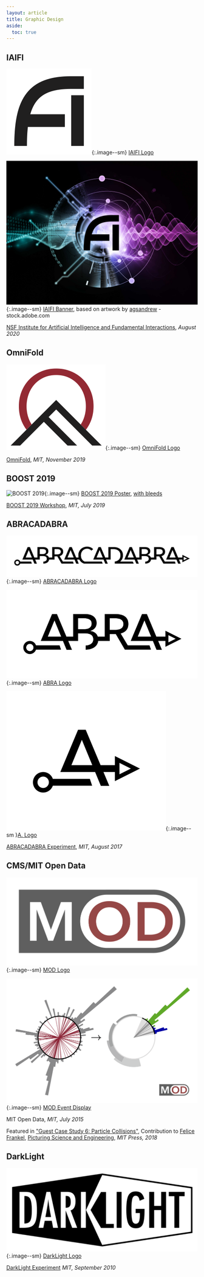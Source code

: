 ```yaml
---
layout: article
title: Graphic Design
aside:
  toc: true
---
```


## IAIFI

![IAIFI Logo](design/jthaler_IAIFI_Logo.png){:.image--sm}  [IAIFI Logo](design/jthaler_IAIFI_Logo.pdf)

![IAIFI Banner](design/jthaler_IAIFI_Banner.jpg){:.image--sm}  [IAIFI Banner](design/jthaler_IAIFI_Banner.jpg), based on artwork by [agsandrew](https://agsandrew.myportfolio.com/) - stock.adobe.com


[NSF Institute for Artificial Intelligence and Fundamental Interactions](http://www.iaifi.org/), *August 2020*



## OmniFold

![OmniFold](design/jthaler_OmniFold_Logo.png){:.image--sm} [OmniFold Logo](design/jthaler_OmniFold_Logo.pdf)

[OmniFold](https://github.com/ericmetodiev/OmniFold/), *MIT, November 2019*

    
## BOOST 2019

 ![BOOST 2019](design/jthaler_BOOST2019_Poster.png){:.image--sm}  [BOOST 2019 Poster](design/jthaler_BOOST2019_Poster.pdf), [with bleeds](design/jthaler_BOOST2019_Poster_Bleed.pdf)

[BOOST 2019 Workshop](https://indico.cern.ch/e/boost2019), *MIT, July 2019*

    
## ABRACADABRA

![ABRACADABRA](design/jthaler_ABRALogo_Large.png){:.image--sm} [ABRACADABRA Logo](design/jthaler_ABRALogo_Large.pdf)

![ABRA](design/jthaler_ABRALogo_Medium.png){:.image--sm} [ABRA Logo](design/jthaler_ABRALogo_Medium.pdf)

![A](design/jthaler_ABRALogo_Small.png){:.image--sm }[A. Logo](design/jthaler_ABRALogo_Small.pdf)

[ABRACADABRA Experiment](http://abracadabra.mit.edu/), *MIT, August 2017*


## CMS/MIT Open Data

![MOD](design/jthaler_MOD_Logo.png){:.image--sm}     [MOD Logo](design/jthaler_MOD_Logo.pdf)

![MOD Event](design/jthaler_MOD_EVentDisplay.png){:.image--sm} [MOD Event Display](design/jthaler_MOD_EventDisplay.pdf)

MIT Open Data, *MIT, July 2015*

Featured in ["Guest Case Study 6:  Particle Collisions"](http://www.jthaler.net/cv/jthaler_frankel_picturing_science.pdf), Contribution to [Felice Frankel](https://www.felicefrankel.com/), [Picturing Science and Engineering](https://mitpress.mit.edu/books/picturing-science-and-engineering), *MIT Press, 2018*


## DarkLight

![DarkLight](design/jthaler_DarkLight_Logo.png){:.image--sm} [DarkLight Logo](design/jthaler_DarkLight_Logo.pdf)

[DarkLight Experiment](http://dmtpc.mit.edu/DarkLight/) *MIT, September 2010*



